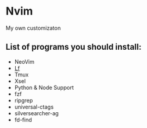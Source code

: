 # Nvim
My own customizaton


## List of programs you should install:
* NeoVim
* [Lf](https://github.com/gokcehan/lf)
* Tmux
* Xsel
* Python & Node Support
* fzf
* ripgrep
* universal-ctags
* silversearcher-ag
* fd-find
